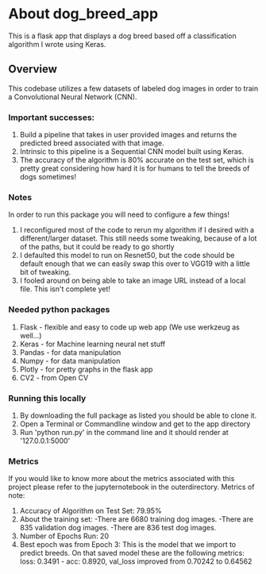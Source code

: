 # About dog_breed_app
This is a flask app that displays a dog breed based off a classification algorithm I wrote using Keras.

## Overview
This codebase utilizes a few datasets of labeled dog images in order to train a Convolutional Neural Network (CNN).

### Important successes:
1. Build a pipeline that takes in user provided images and returns the predicted breed associated with that image.
2. Intrinsic to this pipeline is a Sequential CNN model built using Keras.
3. The accuracy of the algorithm is 80% accurate on the test set, which is pretty great considering how hard it is for humans to tell the breeds of dogs sometimes!

### Notes
In order to run this package you will need to configure a few things!
1. I reconfigured most of the code to rerun my algorithm if I desired with a different/larger dataset. This still needs some tweaking, because of a lot of the paths, but it could be ready to go shortly
2. I defaulted this model to run on Resnet50, but the code should be default enough that we can easily swap this over to VGG19 with a little bit of tweaking.
3. I fooled around on being able to take an image URL instead of a local file. This isn't complete yet!

### Needed python packages
1. Flask - flexible and easy to code up web app (We use werkzeug as well...)
2. Keras - for Machine learning neural net stuff
3. Pandas - for data manipulation
4. Numpy - for data manipulation
5. Plotly - for pretty graphs in the flask app
6. CV2 - from Open CV

### Running this locally
1. By downloading the full package as listed you should be able to clone it.
2. Open a Terminal or Commandline window and get to the app directory
3. Run 'python run.py' in the command line and it should render at '127.0.0.1:5000'

### Metrics
If you would like to know more about the metrics associated with this project please refer to the jupyternotebook in the outerdirectory.
Metrics of note:
1. Accuracy of Algorithm on Test Set: 79.95%
2. About the training set:
-There are 6680 training dog images.
-There are 835 validation dog images.
-There are 836 test dog images.
3. Number of Epochs Run: 20
4. Best epoch was from Epoch 3: This is the model that we import to predict breeds. On that saved model these are the following metrics: loss: 0.3491 - acc: 0.8920, val_loss improved from 0.70242 to 0.64562
